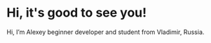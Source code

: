 <h1>Hi, it's good to see you!</h1>
<p>Hi, I’m Alexey beginner developer and student from Vladimir, Russia.</p>

<!---
thewyolar/thewyolar is a ✨ special ✨ repository because its `README.md` (this file) appears on your GitHub profile.
You can click the Preview link to take a look at your changes.
--->
